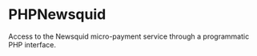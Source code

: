 PHPNewsquid
===========

Access to the Newsquid micro-payment service through a programmatic PHP interface.
